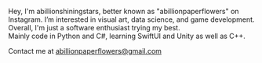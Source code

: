 Hey, I'm abillionshiningstars, better known as "abillionpaperflowers" on Instagram.
I’m interested in visual art, data science, and game development. Overall, I'm just a software enthusiast trying my best.    
Mainly code in Python and C#, learning SwiftUI and Unity as well as C++.

Contact me at abillionpaperflowers@gmail.com

<!---
tairitsuwu/tairitsuwu is a ✨ special ✨ repository because its `README.md` (this file) appears on your GitHub profile.
You can click the Preview link to take a look at your changes.
- 💞️ I’m looking to collaborate on ...
--->
